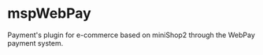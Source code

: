 # mspWebPay

Payment's plugin for e-commerce based on miniShop2 through the WebPay payment system.


